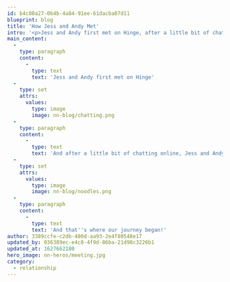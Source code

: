 ```yaml
---
id: b4c80a27-0b4b-4a84-91ee-61dacba07d11
blueprint: blog
title: 'How Jess and Andy Met'
intro: '<p>Jess and Andy first met on Hinge, after a little bit of chatting online, we met at Noodles and Company in Naperville and that&#039;s where our journey began!</p>'
main_content:
  -
    type: paragraph
    content:
      -
        type: text
        text: 'Jess and Andy first met on Hinge'
  -
    type: set
    attrs:
      values:
        type: image
        image: nn-blog/chatting.png
  -
    type: paragraph
    content:
      -
        type: text
        text: 'And after a little bit of chatting online, Jess and Andy met at Noodles and Company in Naperville.'
  -
    type: set
    attrs:
      values:
        type: image
        image: nn-blog/noodles.png
  -
    type: paragraph
    content:
      -
        type: text
        text: 'And that''s where our journey began!'
author: 3389ccfe-c2db-480d-aa93-2e4f80548e17
updated_by: 036389ec-e4c8-4f9d-86ba-21d98c3226b1
updated_at: 1627662180
hero_image: nn-heros/meeting.jpg
category:
  - relationship
---
```

